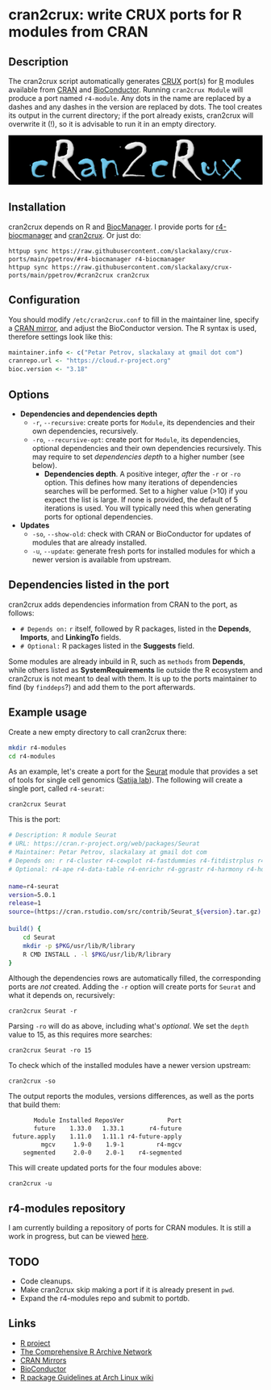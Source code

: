 # cran2crux: write CRUX ports for R modules from CRAN

## Description
The cran2crux script automatically generates [CRUX](https://crux.nu/) port(s) for [R](https://www.r-project.org/) modules available from [CRAN](https://cran.r-project.org/) and [BioConductor](https://bioconductor.org/). Running `cran2crux Module` will produce a port named `r4-module`. Any dots in the name are replaced by a dashes and any dashes in the version are replaced by dots. The tool creates its output in the current directory; if the port already exists, cran2crux will overwrite it (!), so it is advisable to run it in an empty directory. 

![img](./cran2crux.png)

## Installation
cran2crux depends on R and [BiocManager](https://cran.r-project.org/web/packages/BiocManager/vignettes/BiocManager.html). I provide ports for [r4-biocmanager](https://github.com/slackalaxy/crux-ports/tree/main/ppetrov/r4-biocmanager) and [cran2crux](https://github.com/slackalaxy/crux-ports/tree/main/ppetrov/cran2crux). Or just do:

    httpup sync https://raw.githubusercontent.com/slackalaxy/crux-ports/main/ppetrov/#r4-biocmanager r4-biocmanager
    httpup sync https://raw.githubusercontent.com/slackalaxy/crux-ports/main/ppetrov/#cran2crux cran2crux


## Configuration
You should modify `/etc/cran2crux.conf` to fill in the maintainer line, specify a [CRAN mirror](https://cran.r-project.org/mirrors.html), and adjust the BioConductor version. The R syntax is used, therefore settings look like this:
```R
maintainer.info <- c("Petar Petrov, slackalaxy at gmail dot com")
cranrepo.url <- "https://cloud.r-project.org"
bioc.version <- "3.18"
```
## Options
* **Dependencies and dependencies depth**
  * `-r`, `--recursive`: create ports for `Module`, its dependencies and their own dependencies, recursively.  
  * `-ro`, `--recursive-opt`: create port for `Module`, its dependencies, optional dependencies and their own dependencies recursively. This may require to set *dependencies depth* to a higher number (see below).  
    * **Dependencies depth**. A positive integer, *after* the `-r` or `-ro` option. This defines how many iterations of dependencies searches will be performed. Set to a higher value (>10) if you expect the list is large. If none is provided, the default of 5 iterations is used. You will typically need this when generating ports for optional dependencies.
* **Updates**
  * `-so`, `--show-old`: check with CRAN or BioConductor for updates of modules that are already installed.
  * `-u`, `--update`: generate fresh ports for installed modules for which a newer version is available from upstream.

## Dependencies listed in the port
cran2crux adds dependencies information from CRAN to the port, as follows:
* `# Depends on:` `r` itself, followed by R packages, listed in the **Depends**, **Imports**, and **LinkingTo** fields.
* `# Optional:` R packages listed in the **Suggests** field.

Some modules are already inbuild in R, such as `methods` from **Depends**, while others listed as **SystemRequirements** lie outside the R ecosystem and cran2crux is not meant to deal with them. It is up to the ports maintainer to find (by `finddeps`?) and add them to the port afterwards.

## Example usage
Create a new empty directory to call cran2crux there:
```BASH
mkdir r4-modules
cd r4-modules 
```
As an example, let's create a port for the [Seurat](https://cran.r-project.org/web/packages/Seurat/) module that provides a set of tools for single cell genomics ([Satija lab](https://satijalab.org/seurat/)). The following will create a single port, called `r4-seurat`:

    cran2crux Seurat

This is the port:
```BASH
# Description: R module Seurat
# URL: https://cran.r-project.org/web/packages/Seurat
# Maintainer: Petar Petrov, slackalaxy at gmail dot com
# Depends on: r r4-cluster r4-cowplot r4-fastdummies r4-fitdistrplus r4-future r4-future-apply r4-generics r4-ggplot2 r4-ggrepel r4-ggridges r4-httr r4-ica r4-igraph r4-irlba r4-jsonlite r4-kernsmooth r4-leiden r4-lifecycle r4-lmtest r4-mass r4-matrix r4-matrixstats r4-miniui r4-patchwork r4-pbapply r4-plotly r4-png r4-progressr r4-purrr r4-rann r4-rcolorbrewer r4-rcpp r4-rcppannoy r4-rcppeigen r4-rcpphnsw r4-rcppprogress r4-reticulate r4-rlang r4-rocr r4-rspectra r4-rtsne r4-scales r4-scattermore r4-sctransform r4-seuratobject r4-shiny r4-spatstat-explore r4-spatstat-geom r4-tibble r4-uwot
# Optional: r4-ape r4-data-table r4-enrichr r4-ggrastr r4-harmony r4-hdf5r r4-metap r4-mixtools r4-r-utils r4-rfast2 r4-rsvd r4-testthat r4-vgam

name=r4-seurat
version=5.0.1
release=1
source=(https://cran.rstudio.com/src/contrib/Seurat_${version}.tar.gz)

build() {
	cd Seurat
	mkdir -p $PKG/usr/lib/R/library
	R CMD INSTALL . -l $PKG/usr/lib/R/library
}
```
Although the dependencies rows are automatically filled, the corresponding ports are *not* created. Adding the `-r` option will create ports for `Seurat` and what it depends on, recursively:

    cran2crux Seurat -r
	
Parsing `-ro` will do as above, including what's *optional*. We set the `depth` value to 15, as this requires more searches:

	cran2crux Seurat -ro 15

To check which of the installed modules have a newer version upstream:

    cran2crux -so

The output reports the modules, versions differences, as well as the ports that build them:
```
       Module Installed ReposVer            Port
       future    1.33.0   1.33.1       r4-future
 future.apply    1.11.0   1.11.1 r4-future-apply
         mgcv     1.9-0    1.9-1         r4-mgcv
    segmented     2.0-0    2.0-1    r4-segmented
```
This will create updated ports for the four modules above:

    cran2crux -u

## r4-modules repository
I am currently building a repository of ports for CRAN modules. It is still a work in progress, but can be viewed [here](https://github.com/slackalaxy/crux-ports/tree/main/r4-modules).

## TODO
* Code cleanups.
* Make cran2crux skip making a port if it is already present in `pwd`.
* Expand the r4-modules repo and submit to portdb.

## Links
* [R project](https://www.r-project.org/)
* [The Comprehensive R Archive Network](https://cran.r-project.org/)
* [CRAN Mirrors](https://cran.r-project.org/mirrors.html)
* [BioConductor](https://bioconductor.org/)
* [R package Guidelines at Arch Linux wiki](https://wiki.archlinux.org/title/R_package_guidelines)
